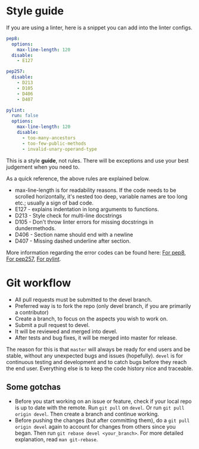 # Style guide

If you are using a linter, here is a snippet you can add into the linter configs.

```yaml
pep8:
  options:
    max-line-length: 120
  disable:
    - E127

pep257:
  disable:
    - D213
    - D105
    - D406
    - D407

pylint:
  run: false
  options:
    max-line-length: 120
    disable:
      - too-many-ancestors
      - too-few-public-methods
      - invalid-unary-operand-type
```

This is a style **guide**, not rules. There will be exceptions and use your
best judgement when you need to.

As a quick reference, the above rules are explained below. 

* max-line-length is for readability reasons. If the code needs to be scrolled
  horizontally, it's nested too deep, variable names are too long etc.; usually
  a sign of bad code.
* E127 - explains indentation in long arguments to functions.
* D213 - Style check for multi-line docstrings
* D105 - Don't throw linter errors for missing docstrings in dundermethods. 
* D406 - Section name should end with a newline
* D407 - Missing dashed underline after section. 

More information regarding the error codes can be found here: [For
pep8](https://www.python.org/dev/peps/pep-0008/), [For
pep257](http://www.pydocstyle.org/en/2.1.1/error_codes.html), [For
pylint](http://pylint-messages.wikidot.com/all-messages). 

# Git workflow

* All pull requests must be submitted to the devel branch. 
* Preferred way is to fork the repo (only devel branch, if you are primarily a
  contributor)
* Create a branch, to focus on the aspects you wish to work on.
* Submit a pull request to devel. 
* It will be reviewed and merged into devel. 
* After tests and bug fixes, it will be merged into master for release.

The reason for this is that `master` will always be ready for end users and be
stable, without any unexpected bugs and issues (hopefully). `devel` is for
continuous testing and development and to catch bugs before they reach the end
user. Everything else is to keep the code history nice and traceable. 

## Some gotchas

* Before you start working on an issue or feature, check if your local repo is up
  to date with the remote. Run `git pull` on `devel`. Or run `git pull origin
  devel`. Then create a branch and continue working. 
* Before pushing the changes (but after committing them), do a `git pull origin
  devel` again to account for changes from others since you began. Then run
  `git rebase devel <your_branch>`. For more detailed explanation, read `man
  git-rebase`.


